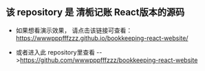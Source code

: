 ## 该 repository 是 清栀记账 React版本的源码

- 如果想看演示效果，
    请点击该链接可查看：https://wwwpppfffzzz.github.io/bookkeeping-react-website/

- 或者进入此 repository里查看  -->https://github.com/wwwpppfffzzz/bookkeeping-react-website

